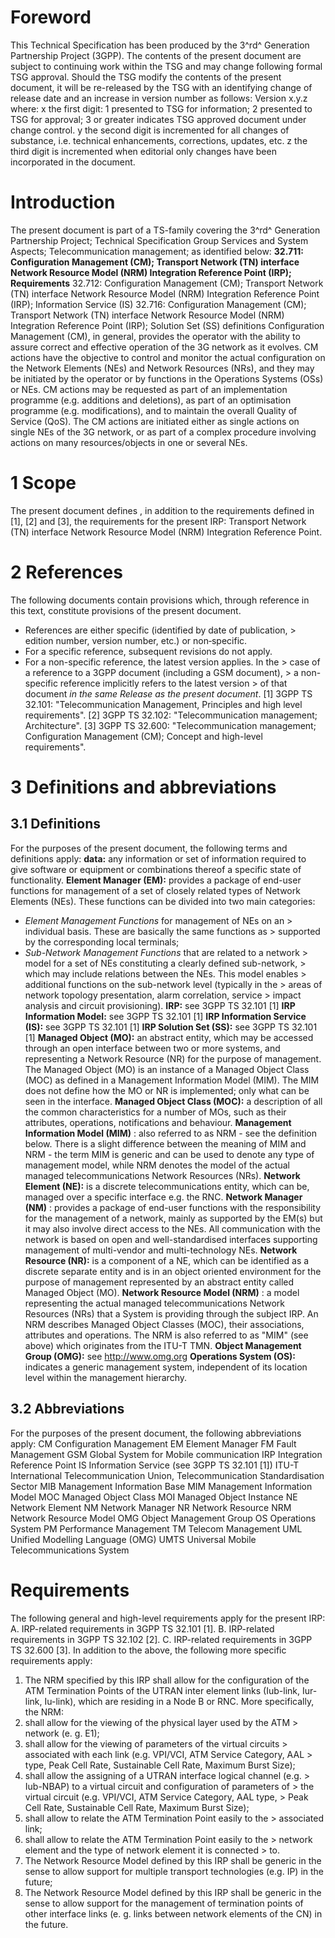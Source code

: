 # Foreword
This Technical Specification has been produced by the 3^rd^ Generation
Partnership Project (3GPP).
The contents of the present document are subject to continuing work within the
TSG and may change following formal TSG approval. Should the TSG modify the
contents of the present document, it will be re-released by the TSG with an
identifying change of release date and an increase in version number as
follows:
Version x.y.z
where:
x the first digit:
1 presented to TSG for information;
2 presented to TSG for approval;
3 or greater indicates TSG approved document under change control.
y the second digit is incremented for all changes of substance, i.e. technical
enhancements, corrections, updates, etc.
z the third digit is incremented when editorial only changes have been
incorporated in the document.
# Introduction
The present document is part of a TS-family covering the 3^rd^ Generation
Partnership Project; Technical Specification Group Services and System
Aspects; Telecommunication management; as identified below:
**32.711: Configuration Management (CM); Transport Network (TN) interface
Network Resource Model (NRM) Integration Reference Point (IRP); Requirements**
32.712: Configuration Management (CM); Transport Network (TN) interface
Network Resource Model (NRM) Integration Reference Point (IRP); Information
Service (IS)
32.716: Configuration Management (CM); Transport Network (TN) interface
Network Resource Model (NRM) Integration Reference Point (IRP); Solution Set
(SS) definitions
Configuration Management (CM), in general, provides the operator with the
ability to assure correct and effective operation of the 3G network as it
evolves. CM actions have the objective to control and monitor the actual
configuration on the Network Elements (NEs) and Network Resources (NRs), and
they may be initiated by the operator or by functions in the Operations
Systems (OSs) or NEs.
CM actions may be requested as part of an implementation programme (e.g.
additions and deletions), as part of an optimisation programme (e.g.
modifications), and to maintain the overall Quality of Service (QoS). The CM
actions are initiated either as single actions on single NEs of the 3G
network, or as part of a complex procedure involving actions on many
resources/objects in one or several NEs.
# 1 Scope
The present document defines , in addition to the requirements defined in [1],
[2] and [3], the requirements for the present IRP: Transport Network (TN)
interface Network Resource Model (NRM) Integration Reference Point.
# 2 References
The following documents contain provisions which, through reference in this
text, constitute provisions of the present document.
  * References are either specific (identified by date of publication, > edition number, version number, etc.) or non‑specific.
  * For a specific reference, subsequent revisions do not apply.
  * For a non-specific reference, the latest version applies. In the > case of a reference to a 3GPP document (including a GSM document), > a non-specific reference implicitly refers to the latest version > of that document _in the same Release as the present document_.
[1] 3GPP TS 32.101: \"Telecommunication Management, Principles and high level
requirements\".
[2] 3GPP TS 32.102: \"Telecommunication management; Architecture\".
[3] 3GPP TS 32.600: \"Telecommunication management; Configuration Management
(CM); Concept and high-level requirements\".
# 3 Definitions and abbreviations
## 3.1 Definitions
For the purposes of the present document, the following terms and definitions
apply:
**data:** any information or set of information required to give software or
equipment or combinations thereof a specific state of functionality.
**Element Manager (EM):** provides a package of end-user functions for
management of a set of closely related types of Network Elements (NEs). These
functions can be divided into two main categories:
  * _Element Management Functions_ for management of NEs on an > individual basis. These are basically the same functions as > supported by the corresponding local terminals;
  * _Sub-Network Management Functions_ that are related to a network > model for a set of NEs constituting a clearly defined sub-network, > which may include relations between the NEs. This model enables > additional functions on the sub-network level (typically in the > areas of network topology presentation, alarm correlation, service > impact analysis and circuit provisioning).
**IRP:** see 3GPP TS 32.101 [1]
**IRP Information Model:** see 3GPP TS 32.101 [1]
**IRP Information Service (IS):** see 3GPP TS 32.101 [1]
**IRP Solution Set (SS):** see 3GPP TS 32.101 [1]
**Managed Object (MO):** an abstract entity, which may be accessed through an
open interface between two or more systems, and representing a Network
Resource (NR) for the purpose of management. The Managed Object (MO) is an
instance of a Managed Object Class (MOC) as defined in a Management
Information Model (MIM). The MIM does not define how the MO or NR is
implemented; only what can be seen in the interface.
**Managed Object Class (MOC):** a description of all the common
characteristics for a number of MOs, such as their attributes, operations,
notifications and behaviour.
**Management Information Model (MIM)** : also referred to as NRM - see the
definition below. There is a slight difference between the meaning of MIM and
NRM - the term MIM is generic and can be used to denote any type of management
model, while NRM denotes the model of the actual managed telecommunications
Network Resources (NRs).
**Network Element (NE):** is a discrete telecommunications entity, which can
be, managed over a specific interface e.g. the RNC.
**Network Manager (NM)** : provides a package of end-user functions with the
responsibility for the management of a network, mainly as supported by the
EM(s) but it may also involve direct access to the NEs. All communication with
the network is based on open and well-standardised interfaces supporting
management of multi-vendor and multi-technology NEs.
**Network Resource (NR):** is a component of a NE, which can be identified as
a discrete separate entity and is in an object oriented environment for the
purpose of management represented by an abstract entity called Managed Object
(MO).
**Network Resource Model (NRM)** : a model representing the actual managed
telecommunications Network Resources (NRs) that a System is providing through
the subject IRP. An NRM describes Managed Object Classes (MOC), their
associations, attributes and operations. The NRM is also referred to as
\"MIM\" (see above) which originates from the ITU-T TMN.
**Object Management Group (OMG):** see http://www.omg.org
**Operations System (OS):** indicates a generic management system, independent
of its location level within the management hierarchy.
## 3.2 Abbreviations
For the purposes of the present document, the following abbreviations apply:
CM Configuration Management
EM Element Manager
FM Fault Management
GSM Global System for Mobile communication
IRP Integration Reference Point
IS Information Service (see 3GPP TS 32.101 [1])
ITU-T International Telecommunication Union, Telecommunication Standardisation
Sector
MIB Management Information Base
MIM Management Information Model
MOC Managed Object Class
MOI Managed Object Instance
NE Network Element
NM Network Manager
NR Network Resource
NRM Network Resource Model
OMG Object Management Group
OS Operations System
PM Performance Management
TM Telecom Management
UML Unified Modelling Language (OMG)
UMTS Universal Mobile Telecommunications System
# Requirements
The following general and high-level requirements apply for the present IRP:
A. IRP-related requirements in 3GPP TS 32.101 [1].
B. IRP-related requirements in 3GPP TS 32.102 [2].
C. IRP-related requirements in 3GPP TS 32.600 [3].
In addition to the above, the following more specific requirements apply:
  1. The NRM specified by this IRP shall allow for the configuration of the ATM Termination Points of the UTRAN inter element links (Iub-link, Iur-link, Iu-link), which are residing in a Node B or RNC. More specifically, the NRM:
  2. shall allow for the viewing of the physical layer used by the ATM > network (e. g. E1);
  3. shall allow for the viewing of parameters of the virtual circuits > associated with each link (e.g. VPI/VCI, ATM Service Category, AAL > type, Peak Cell Rate, Sustainable Cell Rate, Maximum Burst Size);
  4. shall allow the assigning of a UTRAN interface logical channel (e.g. > Iub-NBAP) to a virtual circuit and configuration of parameters of > the virtual circuit (e.g. VPI/VCI, ATM Service Category, AAL type, > Peak Cell Rate, Sustainable Cell Rate, Maximum Burst Size);
  5. shall allow to relate the ATM Termination Point easily to the > associated link;
  6. shall allow to relate the ATM Termination Point easily to the > network element and the type of network element it is connected > to.
  7. The Network Resource Model defined by this IRP shall be generic in the sense to allow support for multiple transport technologies (e.g. IP) in the future;
  8. The Network Resource Model defined by this IRP shall be generic in the sense to allow support for the management of termination points of other interface links (e. g. links between network elements of the CN) in the future.
#